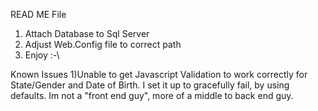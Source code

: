 READ ME File

1) Attach Database to Sql Server
2) Adjust Web.Config file to correct path
3) Enjoy :-\


Known Issues
1)Unable to get Javascript Validation to work correctly for State/Gender and Date of Birth.  I set it up to gracefully fail, by using defaults.  Im not a "front end guy", more of a middle to back end guy.  